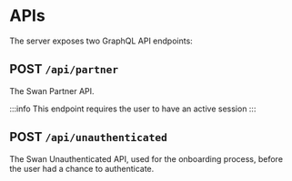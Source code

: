 # APIs

The server exposes two GraphQL API endpoints:

## POST `/api/partner`

The Swan Partner API.

:::info
This endpoint requires the user to have an active session
:::

## POST `/api/unauthenticated`

The Swan Unauthenticated API, used for the onboarding process, before the user had a chance to authenticate.
